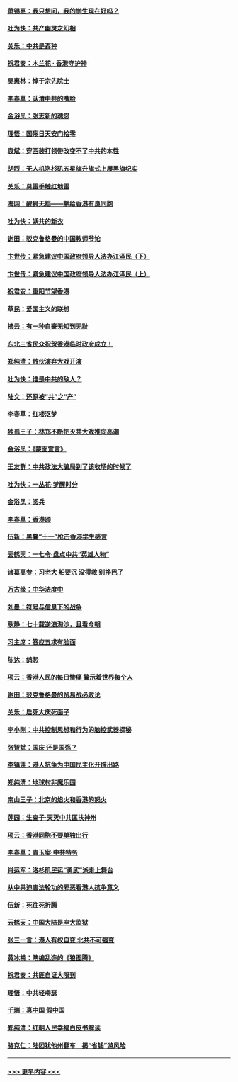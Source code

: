 #### [萧锡惠：我只想问，我的学生现在好吗？](../pages/nsc993/n11583828.md?t=10121233) 
#### [吐为快：共产幽灵之幻相](../pages/nsc993/n11583224.md?t=10121233) 
#### [关乐：中共是孬种](../pages/nsc993/n11582099.md?t=10121233) 
#### [祝君安：木兰花 · 香港守护神](../pages/nsc993/n11581782.md?t=10121233) 
#### [吴惠林：悼于宗先院士](../pages/nsc993/n11580283.md?t=10121233) 
#### [李春草：认清中共的嘴脸](../pages/nsc993/n11579954.md?t=10121233) 
#### [金浴凤：张志新的魂怨](../pages/nsc993/n11579913.md?t=10121233) 
#### [理悟：国殇日天安门拾零](../pages/nsc993/n11579843.md?t=10121233) 
#### [袁斌：穿西装打领带改变不了中共的本性](../pages/nsc993/n11579814.md?t=10121233) 
#### [胡烈：无人机洛杉矶五星旗升旗式上展黑旗纪实](../pages/nsc993/n11579322.md?t=10121233) 
#### [关乐：莫雷手触红地雷](../pages/nsc993/n11577862.md?t=10121233) 
#### [海网：醒狮无挡——献给香港有良同胞](../pages/nsc993/n11577835.md?t=10121233) 
#### [吐为快：妖共的新衣](../pages/nsc993/n11577575.md?t=10121233) 
#### [谢田：驳克鲁格曼的中国教师爷论](../pages/nsc993/n11575034.md?t=10121233) 
#### [卞世传：紧急建议中国政府领导人法办江泽民（下）](../pages/nsc993/n11573390.md?t=10121233) 
#### [卞世传：紧急建议中国政府领导人法办江泽民（上）](../pages/nsc993/n11573208.md?t=10121233) 
#### [祝君安：重阳节望香港](../pages/nsc993/n11573190.md?t=10121233) 
#### [草民：爱国主义的联想](../pages/nsc993/n11572333.md?t=10121233) 
#### [拂云：有一种自豪无知到无耻](../pages/nsc993/n11572006.md?t=10121233) 
#### [东北三省民众祝贺香港临时政府成立！](../pages/nsc993/n11571215.md?t=10121233) 
#### [郑纯清：散伙演弃大戏开演](../pages/nsc993/n11570826.md?t=10121233) 
#### [吐为快：谁是中共的敌人？](../pages/nsc993/n11570817.md?t=10121233) 
#### [陆文：还原被“共”之“产”](../pages/nsc993/n11570798.md?t=10121233) 
#### [李春草：红楼沤梦](../pages/nsc993/n11569673.md?t=10121233) 
#### [独孤王子：林郑不断把灭共大戏推向高潮](../pages/nsc993/n11569381.md?t=10121233) 
#### [金浴凤：《蒙面宣言》](../pages/nsc993/n11569368.md?t=10121233) 
#### [王友群：中共政法大骗局到了该收场的时候了](../pages/nsc993/n11568940.md?t=10121233) 
#### [吐为快：一丛花‧梦醒时分](../pages/nsc993/n11567491.md?t=10121233) 
#### [金浴凤：阅兵](../pages/nsc993/n11567454.md?t=10121233) 
#### [李春草：香港颂](../pages/nsc993/n11567444.md?t=10121233) 
#### [伍新：黑警“十一”枪击香港学生感言](../pages/nsc993/n11567426.md?t=10121233) 
#### [云鹤天：一七令‧盘点中共“英雄人物”](../pages/nsc993/n11567091.md?t=10121233) 
#### [诸葛高参：习老大 船要沉 没得救 别挣巴了](../pages/nsc993/n11566976.md?t=10121233) 
#### [万古缘：中华法度中](../pages/nsc993/n11566726.md?t=10121233) 
#### [刘曼：符号与信息下的战争](../pages/nsc993/n11564655.md?t=10121233) 
#### [耿静：七十载逆浪淘沙，且看今朝](../pages/nsc993/n11564520.md?t=10121233) 
#### [习主席：答应五求有脸面](../pages/nsc993/n11563953.md?t=10121233) 
#### [陈达：鸽怨](../pages/nsc993/n11561879.md?t=10121233) 
#### [项云：香港人民的每日惨痛  警示着世界每个人](../pages/nsc993/n11559273.md?t=10121233) 
#### [谢田：驳克鲁格曼的贸易战必败论](../pages/nsc993/n11555840.md?t=10121233) 
#### [关乐：启死大庆死面子](../pages/nsc993/n11556823.md?t=10121233) 
#### [李小刚：中共控制思想和行为的脑控武器探秘](../pages/nsc993/n11556776.md?t=10121233) 
#### [张智斌：国庆  还是国殇？](../pages/nsc993/n11556617.md?t=10121233) 
#### [李镇莲：港人抗争为中国民主化开辟出路](../pages/nsc993/n11556570.md?t=10121233) 
#### [郑纯清：地球村非魔乐园](../pages/nsc993/n11555415.md?t=10121233) 
#### [南山王子：北京的焰火和香港的怒火](../pages/nsc993/n11555318.md?t=10121233) 
#### [莲园：生查子·天灭中共匡扶神州](../pages/nsc993/n11555302.md?t=10121233) 
#### [项云：香港同胞不要单独出行](../pages/nsc993/n11555276.md?t=10121233) 
#### [李春草：青玉案‧中共特务](../pages/nsc993/n11552356.md?t=10121233) 
#### [肖运军：洛杉矶民运“勇武”派走上舞台](../pages/nsc993/n11551595.md?t=10121233) 
#### [从中共迫害法轮功的邪恶看港人抗争意义](../pages/nsc993/n11540858.md?t=10121233) 
#### [伍新：死往死折腾](../pages/nsc993/n11550174.md?t=10121233) 
#### [云鹤天：中国大陆是座大监狱](../pages/nsc993/n11550155.md?t=10121233) 
#### [张三一言：港人有权自变 北共不可强变](../pages/nsc993/n11550132.md?t=10121233) 
#### [黄冰楠：瞎编乱造的《狼图腾》](../pages/nsc993/n11550082.md?t=10121233) 
#### [祝君安：共匪自证大限到](../pages/nsc993/n11550041.md?t=10121233) 
#### [理悟：中共轻嘚瑟](../pages/nsc993/n11547978.md?t=10121233) 
#### [千瑞：真中国 假中国](../pages/nsc993/n11547865.md?t=10121233) 
#### [郑纯清：红朝人民幸福白皮书解读](../pages/nsc993/n11547499.md?t=10121233) 
#### [骆克仁：陆团犹他州翻车　揭“省钱”游风险](../pages/nsc993/n11546977.md?t=10121233) 

----
#### [ >>> 更早内容 <<< ](../indexes/nsc993-earlier.md)
